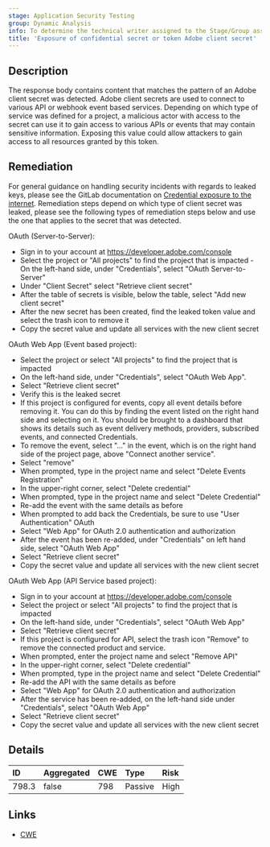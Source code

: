 ```yaml
---
stage: Application Security Testing
group: Dynamic Analysis
info: To determine the technical writer assigned to the Stage/Group associated with this page, see https://handbook.gitlab.com/handbook/product/ux/technical-writing/#assignments
title: 'Exposure of confidential secret or token Adobe client secret'
---
```


## Description

The response body contains content that matches the pattern of an Adobe client secret was detected. Adobe client secrets are used to connect to various API or webhook event based services. Depending on which type of service was defined for a project, a malicious actor with access to the secret can use it to gain access to various APIs or events that may contain sensitive information.
Exposing this value could allow attackers to gain access to all resources granted by this token.

## Remediation

For general guidance on handling security incidents with regards to leaked keys, please see the GitLab documentation on [Credential exposure to the internet](../../../../../security/responding_to_security_incidents.md#credential-exposure-to-public-internet).
Remediation steps depend on which type of client secret was leaked, please see the following types of remediation steps below and use the one that applies to the secret that was detected.

OAuth (Server-to-Server):

- Sign in to your account at <https://developer.adobe.com/console>
- Select the project or "All projects" to find the project that is impacted - On the left-hand side, under "Credentials", select "OAuth Server-to-Server"
- Under "Client Secret" select "Retrieve client secret"
- After the table of secrets is visible, below the table, select "Add new client secret"
- After the new secret has been created, find the leaked token value and select the trash icon to remove it
- Copy the secret value and update all services with the new client secret

OAuth Web App (Event based project):

- Select the project or select "All projects" to find the project that is impacted
- On the left-hand side, under "Credentials", select "OAuth Web App".
- Select "Retrieve client secret"
- Verify this is the leaked secret
- If this project is configured for events, copy all event details before removing it. You can do this by finding the event listed on the right hand side and selecting on it. You should be brought to a dashboard that shows its details such as event delivery methods, providers, subscribed events, and connected Credentials.
- To remove the event, select "..." in the event, which is on the right hand side of the project page, above "Connect another service".
- Select "remove"
- When prompted, type in the project name and select "Delete Events Registration"
- In the upper-right corner, select "Delete credential"
- When prompted, type in the project name and select "Delete Credential"
- Re-add the event with the same details as before
- When prompted to add back the Credentials, be sure to use "User Authentication" OAuth
- Select "Web App" for OAuth 2.0 authentication and authorization
- After the event has been re-added, under "Credentials" on left hand side, select "OAuth Web App"
- Select "Retrieve client secret"
- Copy the secret value and update all services with the new client secret

OAuth Web App (API Service based project):

- Sign in to your account at <https://developer.adobe.com/console>
- Select the project or select "All projects" to find the project that is impacted
- On the left-hand side, under "Credentials", select "OAuth Web App"
- Select "Retrieve client secret"
- If this project is configured for API, select the trash icon "Remove" to remove the connected product and service.
- When prompted, enter the project name and select "Remove API"
- In the upper-right corner, select "Delete credential"
- When prompted, type in the project name and select "Delete Credential"
- Re-add the API with the same details as before
- Select "Web App" for OAuth 2.0 authentication and authorization
- After the service has been re-added, on the left-hand side under "Credentials", select "OAuth Web App"
- Select "Retrieve client secret"
- Copy the secret value and update all services with the new client secret

## Details

| ID | Aggregated | CWE | Type | Risk |
|:---|:-----------|:----|:-----|:-----|
| 798.3 | false | 798 | Passive | High |

## Links

- [CWE](https://cwe.mitre.org/data/definitions/798.html)
